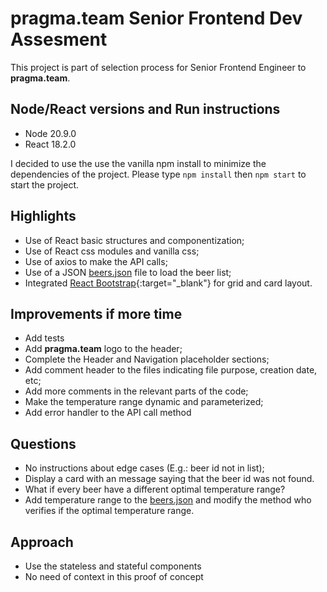 # **pragma.team** Senior Frontend Dev Assesment

This project is part of selection process for Senior Frontend Engineer to **pragma.team**.

## Node/React versions and Run instructions

- Node 20.9.0
- React 18.2.0

I decided to use the use the vanilla npm install to minimize the dependencies of the project.
Please type `npm install` then `npm start` to start the project.

## Highlights

- Use of React basic structures and componentization;
- Use of React css modules and vanilla css;
- Use of axios to make the API calls;
- Use of a JSON [beers.json](./src/data/beers.json) file to load the beer list;
- Integrated [React Bootstrap](https://react-bootstrap.netlify.app/){:target="_blank"} for grid and card layout.

## Improvements if more time

- Add tests
- Add **pragma.team** logo to the header;
- Complete the Header and Navigation placeholder sections;
- Add comment header to the files indicating file purpose, creation date, etc;
- Add more comments in the relevant parts of the code;
- Make the temperature range dynamic and parameterized;
- Add error handler to the API call method

## Questions

- No instructions about edge cases (E.g.: beer id not in list);
 - Display a card with an message saying that the beer id was not found.
- What if every beer have a different optimal temperature range?
 - Add temperature range to the [beers.json](./src/data/beers.json) and modify the method who verifies if the optimal temperature range. 

## Approach

- Use the stateless and stateful components
- No need of context in this proof of concept

